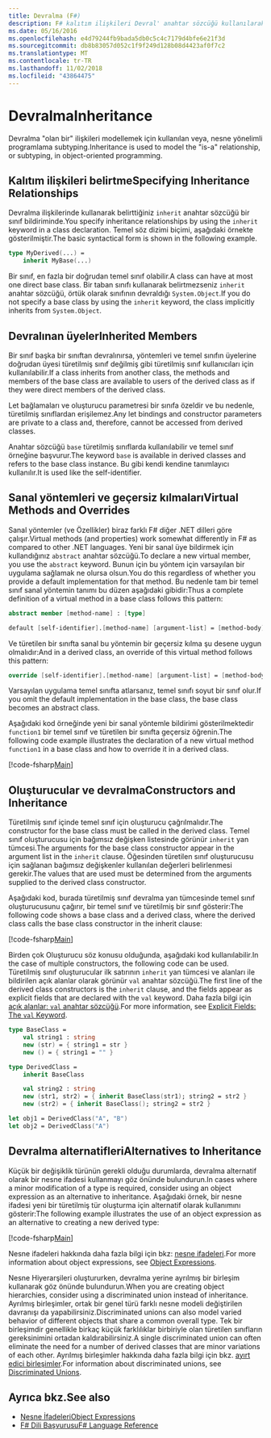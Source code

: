 ```yaml
---
title: Devralma (F#)
description: F# kalıtım ilişkileri Devral' anahtar sözcüğü kullanılarak belirleme konusunda bilgi edinin.
ms.date: 05/16/2016
ms.openlocfilehash: e4d79244fb9bada5db0c5c4c7179d4bfe6e21f3d
ms.sourcegitcommit: db8b83057d052c1f9f249d128b08d4423af0f7c2
ms.translationtype: MT
ms.contentlocale: tr-TR
ms.lasthandoff: 11/02/2018
ms.locfileid: "43864475"
---
```

# <a name="inheritance"></a><span data-ttu-id="101a3-103">Devralma</span><span class="sxs-lookup"><span data-stu-id="101a3-103">Inheritance</span></span>

<span data-ttu-id="101a3-104">Devralma "olan bir" ilişkileri modellemek için kullanılan veya, nesne yönelimli programlama subtyping.</span><span class="sxs-lookup"><span data-stu-id="101a3-104">Inheritance is used to model the "is-a" relationship, or subtyping, in object-oriented programming.</span></span>

## <a name="specifying-inheritance-relationships"></a><span data-ttu-id="101a3-105">Kalıtım ilişkileri belirtme</span><span class="sxs-lookup"><span data-stu-id="101a3-105">Specifying Inheritance Relationships</span></span>

<span data-ttu-id="101a3-106">Devralma ilişkilerinde kullanarak belirttiğiniz `inherit` anahtar sözcüğü bir sınıf bildiriminde.</span><span class="sxs-lookup"><span data-stu-id="101a3-106">You specify inheritance relationships by using the `inherit` keyword in a class declaration.</span></span> <span data-ttu-id="101a3-107">Temel söz dizimi biçimi, aşağıdaki örnekte gösterilmiştir.</span><span class="sxs-lookup"><span data-stu-id="101a3-107">The basic syntactical form is shown in the following example.</span></span>

```fsharp
type MyDerived(...) =
    inherit MyBase(...)
```

<span data-ttu-id="101a3-108">Bir sınıf, en fazla bir doğrudan temel sınıf olabilir.</span><span class="sxs-lookup"><span data-stu-id="101a3-108">A class can have at most one direct base class.</span></span> <span data-ttu-id="101a3-109">Bir taban sınıfı kullanarak belirtmezseniz `inherit` anahtar sözcüğü, örtük olarak sınıfının devraldığı `System.Object`.</span><span class="sxs-lookup"><span data-stu-id="101a3-109">If you do not specify a base class by using the `inherit` keyword, the class implicitly inherits from `System.Object`.</span></span>

## <a name="inherited-members"></a><span data-ttu-id="101a3-110">Devralınan üyeler</span><span class="sxs-lookup"><span data-stu-id="101a3-110">Inherited Members</span></span>

<span data-ttu-id="101a3-111">Bir sınıf başka bir sınıftan devralınırsa, yöntemleri ve temel sınıfın üyelerine doğrudan üyesi türetilmiş sınıf değilmiş gibi türetilmiş sınıf kullanıcıları için kullanılabilir.</span><span class="sxs-lookup"><span data-stu-id="101a3-111">If a class inherits from another class, the methods and members of the base class are available to users of the derived class as if they were direct members of the derived class.</span></span>

<span data-ttu-id="101a3-112">Let bağlamaları ve oluşturucu parametresi bir sınıfa özeldir ve bu nedenle, türetilmiş sınıflardan erişilemez.</span><span class="sxs-lookup"><span data-stu-id="101a3-112">Any let bindings and constructor parameters are private to a class and, therefore, cannot be accessed from derived classes.</span></span>

<span data-ttu-id="101a3-113">Anahtar sözcüğü `base` türetilmiş sınıflarda kullanılabilir ve temel sınıf örneğine başvurur.</span><span class="sxs-lookup"><span data-stu-id="101a3-113">The keyword `base` is available in derived classes and refers to the base class instance.</span></span> <span data-ttu-id="101a3-114">Bu gibi kendi kendine tanımlayıcı kullanılır.</span><span class="sxs-lookup"><span data-stu-id="101a3-114">It is used like the self-identifier.</span></span>

## <a name="virtual-methods-and-overrides"></a><span data-ttu-id="101a3-115">Sanal yöntemleri ve geçersiz kılmaları</span><span class="sxs-lookup"><span data-stu-id="101a3-115">Virtual Methods and Overrides</span></span>

<span data-ttu-id="101a3-116">Sanal yöntemler (ve Özellikler) biraz farklı F# diğer .NET dilleri göre çalışır.</span><span class="sxs-lookup"><span data-stu-id="101a3-116">Virtual methods (and properties) work somewhat differently in F# as compared to other .NET languages.</span></span> <span data-ttu-id="101a3-117">Yeni bir sanal üye bildirmek için kullandığınız `abstract` anahtar sözcüğü.</span><span class="sxs-lookup"><span data-stu-id="101a3-117">To declare a new virtual member, you use the `abstract` keyword.</span></span> <span data-ttu-id="101a3-118">Bunun için bu yöntem için varsayılan bir uygulama sağlamak ne olursa olsun.</span><span class="sxs-lookup"><span data-stu-id="101a3-118">You do this regardless of whether you provide a default implementation for that method.</span></span> <span data-ttu-id="101a3-119">Bu nedenle tam bir temel sınıf sanal yöntemin tanımı bu düzen aşağıdaki gibidir:</span><span class="sxs-lookup"><span data-stu-id="101a3-119">Thus a complete definition of a virtual method in a base class follows this pattern:</span></span>

```fsharp
abstract member [method-name] : [type]

default [self-identifier].[method-name] [argument-list] = [method-body]
```

<span data-ttu-id="101a3-120">Ve türetilen bir sınıfta sanal bu yöntemin bir geçersiz kılma şu desene uygun olmalıdır:</span><span class="sxs-lookup"><span data-stu-id="101a3-120">And in a derived class, an override of this virtual method follows this pattern:</span></span>

```fsharp
override [self-identifier].[method-name] [argument-list] = [method-body]
```

<span data-ttu-id="101a3-121">Varsayılan uygulama temel sınıfta atlarsanız, temel sınıfı soyut bir sınıf olur.</span><span class="sxs-lookup"><span data-stu-id="101a3-121">If you omit the default implementation in the base class, the base class becomes an abstract class.</span></span>

<span data-ttu-id="101a3-122">Aşağıdaki kod örneğinde yeni bir sanal yöntemle bildirimi gösterilmektedir `function1` bir temel sınıf ve türetilen bir sınıfta geçersiz öğrenin.</span><span class="sxs-lookup"><span data-stu-id="101a3-122">The following code example illustrates the declaration of a new virtual method `function1` in a base class and how to override it in a derived class.</span></span>

[!code-fsharp[Main](../../../samples/snippets/fsharp/lang-ref-1/snippet2601.fs)]

## <a name="constructors-and-inheritance"></a><span data-ttu-id="101a3-123">Oluşturucular ve devralma</span><span class="sxs-lookup"><span data-stu-id="101a3-123">Constructors and Inheritance</span></span>

<span data-ttu-id="101a3-124">Türetilmiş sınıf içinde temel sınıf için oluşturucu çağrılmalıdır.</span><span class="sxs-lookup"><span data-stu-id="101a3-124">The constructor for the base class must be called in the derived class.</span></span> <span data-ttu-id="101a3-125">Temel sınıf oluşturucusu için bağımsız değişken listesinde görünür `inherit` yan tümcesi.</span><span class="sxs-lookup"><span data-stu-id="101a3-125">The arguments for the base class constructor appear in the argument list in the `inherit` clause.</span></span> <span data-ttu-id="101a3-126">Öğesinden türetilen sınıf oluşturucusu için sağlanan bağımsız değişkenler kullanılan değerleri belirlenmesi gerekir.</span><span class="sxs-lookup"><span data-stu-id="101a3-126">The values that are used must be determined from the arguments supplied to the derived class constructor.</span></span>

<span data-ttu-id="101a3-127">Aşağıdaki kod, burada türetilmiş sınıf devralma yan tümcesinde temel sınıf oluşturucusunu çağırır, bir temel sınıf ve türetilmiş bir sınıf gösterir:</span><span class="sxs-lookup"><span data-stu-id="101a3-127">The following code shows a base class and a derived class, where the derived class calls the base class constructor in the inherit clause:</span></span>

[!code-fsharp[Main](../../../samples/snippets/fsharp/lang-ref-1/snippet2602.fs)]

<span data-ttu-id="101a3-128">Birden çok Oluşturucu söz konusu olduğunda, aşağıdaki kod kullanılabilir.</span><span class="sxs-lookup"><span data-stu-id="101a3-128">In the case of multiple constructors, the following code can be used.</span></span> <span data-ttu-id="101a3-129">Türetilmiş sınıf oluşturucular ilk satırının `inherit` yan tümcesi ve alanları ile bildirilen açık alanlar olarak görünür `val` anahtar sözcüğü.</span><span class="sxs-lookup"><span data-stu-id="101a3-129">The first line of the derived class constructors is the `inherit` clause, and the fields appear as explicit fields that are declared with the `val` keyword.</span></span> <span data-ttu-id="101a3-130">Daha fazla bilgi için [açık alanlar: `val` anahtar sözcüğü](members/explicit-fields-the-val-keyword.md).</span><span class="sxs-lookup"><span data-stu-id="101a3-130">For more information, see [Explicit Fields: The `val` Keyword](members/explicit-fields-the-val-keyword.md).</span></span>

```fsharp
type BaseClass =
    val string1 : string
    new (str) = { string1 = str }
    new () = { string1 = "" }

type DerivedClass =
    inherit BaseClass

    val string2 : string
    new (str1, str2) = { inherit BaseClass(str1); string2 = str2 }
    new (str2) = { inherit BaseClass(); string2 = str2 }

let obj1 = DerivedClass("A", "B")
let obj2 = DerivedClass("A")
```

## <a name="alternatives-to-inheritance"></a><span data-ttu-id="101a3-131">Devralma alternatifleri</span><span class="sxs-lookup"><span data-stu-id="101a3-131">Alternatives to Inheritance</span></span>

<span data-ttu-id="101a3-132">Küçük bir değişiklik türünün gerekli olduğu durumlarda, devralma alternatif olarak bir nesne ifadesi kullanmayı göz önünde bulundurun.</span><span class="sxs-lookup"><span data-stu-id="101a3-132">In cases where a minor modification of a type is required, consider using an object expression as an alternative to inheritance.</span></span> <span data-ttu-id="101a3-133">Aşağıdaki örnek, bir nesne ifadesi yeni bir türetilmiş tür oluşturma için alternatif olarak kullanımını gösterir:</span><span class="sxs-lookup"><span data-stu-id="101a3-133">The following example illustrates the use of an object expression as an alternative to creating a new derived type:</span></span>

[!code-fsharp[Main](../../../samples/snippets/fsharp/lang-ref-1/snippet2603.fs)]

<span data-ttu-id="101a3-134">Nesne ifadeleri hakkında daha fazla bilgi için bkz: [nesne ifadeleri](object-expressions.md).</span><span class="sxs-lookup"><span data-stu-id="101a3-134">For more information about object expressions, see [Object Expressions](object-expressions.md).</span></span>

<span data-ttu-id="101a3-135">Nesne Hiyerarşileri oluştururken, devralma yerine ayrılmış bir birleşim kullanarak göz önünde bulundurun.</span><span class="sxs-lookup"><span data-stu-id="101a3-135">When you are creating object hierarchies, consider using a discriminated union instead of inheritance.</span></span> <span data-ttu-id="101a3-136">Ayrılmış birleşimler, ortak bir genel türü farklı nesne modeli değiştirilen davranışı da yapabilirsiniz.</span><span class="sxs-lookup"><span data-stu-id="101a3-136">Discriminated unions can also model varied behavior of different objects that share a common overall type.</span></span> <span data-ttu-id="101a3-137">Tek bir birleşimdir genellikle birkaç küçük farklılıklar birbiriyle olan türetilen sınıfların gereksinimini ortadan kaldırabilirsiniz.</span><span class="sxs-lookup"><span data-stu-id="101a3-137">A single discriminated union can often eliminate the need for a number of derived classes that are minor variations of each other.</span></span> <span data-ttu-id="101a3-138">Ayrılmış birleşimler hakkında daha fazla bilgi için bkz. [ayırt edici birleşimler](discriminated-unions.md).</span><span class="sxs-lookup"><span data-stu-id="101a3-138">For information about discriminated unions, see [Discriminated Unions](discriminated-unions.md).</span></span>

## <a name="see-also"></a><span data-ttu-id="101a3-139">Ayrıca bkz.</span><span class="sxs-lookup"><span data-stu-id="101a3-139">See also</span></span>

- [<span data-ttu-id="101a3-140">Nesne İfadeleri</span><span class="sxs-lookup"><span data-stu-id="101a3-140">Object Expressions</span></span>](object-expressions.md)
- [<span data-ttu-id="101a3-141">F# Dili Başvurusu</span><span class="sxs-lookup"><span data-stu-id="101a3-141">F# Language Reference</span></span>](index.md)
